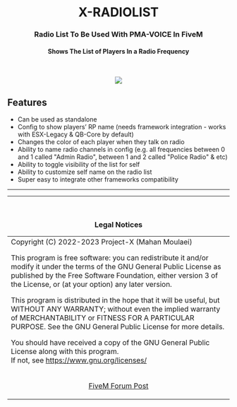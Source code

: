 <h1 align="center"><b>X-RADIOLIST</b></h1>
<h3 align="center">Radio List To Be Used With PMA-VOICE In FiveM</h3>
<h4 align="center">Shows The List of Players In a Radio Frequency</h4>
<br>
<p align="center"><img src="https://forum.cfx.re/uploads/default/original/4X/a/4/5/a45b6ce284909392df9a7ad6c1bb736bb1637978.png"/></p>

## Features
* Can be used as standalone
* Config to show players’ RP name (needs framework integration - works with ESX-Legacy & QB-Core by default)
* Changes the color of each player when they talk on radio
* Ability to name radio channels in config (e.g. all frequencies between 0 and 1 called "Admin Radio", between 1 and 2 called "Police Radio" & etc)
* Ability to toggle visibility of the list for self
* Ability to customize self name on the radio list
* Super easy to integrate other frameworks compatibility

<hr>

<hr>
<br><h3 align='center'>Legal Notices</h3>
<table><tr><td>
Copyright (C) 2022-2023 Project-X (Mahan Moulaei)

This program is free software: you can redistribute it and/or modify
it under the terms of the GNU General Public License as published by
the Free Software Foundation, either version 3 of the License, or
(at your option) any later version.  


This program is distributed in the hope that it will be useful,
but WITHOUT ANY WARRANTY; without even the implied warranty of
MERCHANTABILITY or FITNESS FOR A PARTICULAR PURPOSE.  See the
GNU General Public License for more details.  


You should have received a copy of the GNU General Public License
along with this program.  
If not, see <https://www.gnu.org/licenses/>
</td></tr>
<tr><td>
<p align="center"><a href='https://forum.cfx.re/t/free-list-of-players-in-radio-using-pma-voice/4838157'>FiveM Forum Post</a></p>
</td></tr></table>
